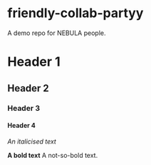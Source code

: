# friendly-collab-partyy
A demo repo for NEBULA people.

# Header 1
## Header 2
### Header 3
#### Header 4

*An italicised text*

**A bold text**
A not-so-bold text.
